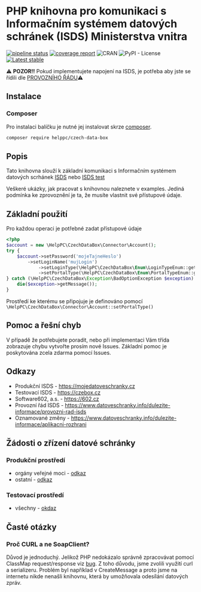 # PHP knihovna pro komunikaci s Informačním systémem datových schránek (ISDS) Ministerstva vnitra

[![pipeline status](https://gitlab.com/helppc/czechDataBox/badges/master/pipeline.svg)](https://gitlab.com/helppc/czechDataBox/commits/master)
[![coverage report](https://gitlab.com/helppc/czechDataBox/badges/master/coverage.svg)](https://gitlab.com/helppc/czechDataBox/commits/master)
![CRAN](https://img.shields.io/cran/l/devtools.svg)
![PyPI - License](https://img.shields.io/pypi/l/Django.svg)
[![Latest stable](https://img.shields.io/packagist/v/helppc/czech-data-box.svg)](https://packagist.org/packages/helppc/czech-data-box)

⚠ **POZOR!!** Pokud implementujete napojení na ISDS, je potřeba aby jste se řídili dle [PROVOZNÍHO ŘÁDU](https://www.datoveschranky.info/dulezite-informace/provozni-rad-isds)⚠
## Instalace

### Composer

Pro instalaci balíčku je nutné jej instalovat skrze [composer](https://getcomposer.org/).

```bash
composer require helppc/czech-data-box
```

## Popis
Tato knihovna slouží k základní komunikaci s Informačním systémem datových scrhánek [ISDS](https://mojedatovaschranka.cz) nebo [ISDS test](https://czebox.cz)

Veškeré ukázky, jak pracovat s knihovnou naleznete v examples. Jediná podmínka ke zprovoznění je ta, že musíte vlastnit své přístupové údaje.

## Základní použití
Pro každou operaci je potřebné zadat přístupové údaje
```php
<?php
$account = new \HelpPC\CzechDataBox\Connector\Account();
try {
    $account->setPassword('mojeTajneHeslo')
        ->setLoginName('mujLogin')
            ->setLoginType(\HelpPC\CzechDataBox\Enum\LoginTypeEnum::get(\HelpPC\CzechDataBox\Enum\LoginTypeEnum::LOGIN_NAME_PASSWORD))
            ->setPortalType(\HelpPC\CzechDataBox\Enum\PortalTypeEnum::get(\HelpPC\CzechDataBox\Enum\PortalTypeEnum::CZEBOX));
} catch (\HelpPC\CzechDataBox\Exception\BadOptionException $exception) {
    die($exception->getMessage());
}
```
Prostředí ke kterému se připojuje je definováno pomocí ``\HelpPC\CzechDataBox\Connector\Account::setPortalType()``

## Pomoc a řešní chyb

V případě že potřebujete poradit, nebo při implementaci Vám třída zobrazuje chybu vytvořte prosím nové Issues.
Základní pomoc je poskytována zcela zdarma pomocí Issues.

## Odkazy
- Produkční ISDS - https://mojedatoveschranky.cz
- Testovací ISDS - https://czebox.cz
- Software602, a.s. - https://602.cz
- Provozní řád ISDS - https://www.datoveschranky.info/dulezite-informace/provozni-rad-isds
- Oznamované změny - https://www.datoveschranky.info/dulezite-informace/aplikacni-rozhrani

## Žádosti o zřízení datové schránky
### Produkční prostředí
- orgány veřejné moci - [odkaz](https://www.datoveschranky.info/documents/1744842/1746058/sprava_dalsich_DS_OVM.zfo/cfd889e3-0c11-4228-d87f-5c426dfc5ebb)
- ostatní - [odkaz](https://www.datoveschranky.info/documents/1744842/1746063/zadost_zrizeni_ds.zfo/42ee7c26-16dd-427f-94c8-319453efdae4)

### Testovací prostředí
- všechny - [okdaz](https://www.datoveschranky.info/documents/1744842/1746073/zadost_zrizeni_testovaci_ds.zfo/4b75d5bf-0272-4305-9cef-8ec8f019e9d3)

## Časté otázky
### Proč CURL a ne SoapClient?
Důvod je jednoduchý. Jelikož PHP nedokázalo správně zpracovávat pomocí ClassMap request/response viz [bug](https://bugs.php.net/bug.php?id=45404). Z toho důvodu, jsme zvolili využití curl a serializeru. Problém byl například v CreateMessage a proto jsme na internetu nikde nenašli knihovnu, která by umožňovala odesílání datových zpráv.
